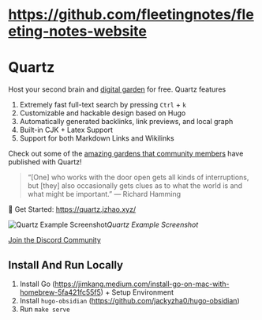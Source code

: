 # https://github.com/fleetingnotes/fleeting-notes-website

# Quartz

Host your second brain and [digital garden](https://jzhao.xyz/posts/networked-thought) for free. Quartz features

1. Extremely fast full-text search by pressing `Ctrl` + `k`
2. Customizable and hackable design based on Hugo
3. Automatically generated backlinks, link previews, and local graph
4. Built-in CJK + Latex Support
5. Support for both Markdown Links and Wikilinks

Check out some of the [amazing gardens that community members](https://quartz.jzhao.xyz/notes/showcase/) have published with Quartz!

> “[One] who works with the door open gets all kinds of interruptions, but [they] also occasionally gets clues as to what the world is and what might be important.” — Richard Hamming

🔗 Get Started: https://quartz.jzhao.xyz/

![Quartz Example Screenshot](./screenshot.png)*Quartz Example Screenshot*

[Join the Discord Community](https://discord.gg/cRFFHYye7t)

## Install And Run Locally
1. Install Go (https://jimkang.medium.com/install-go-on-mac-with-homebrew-5fa421fc55f5) + Setup Environment
2. Install `hugo-obsidian` (https://github.com/jackyzha0/hugo-obsidian)
3. Run `make serve`
